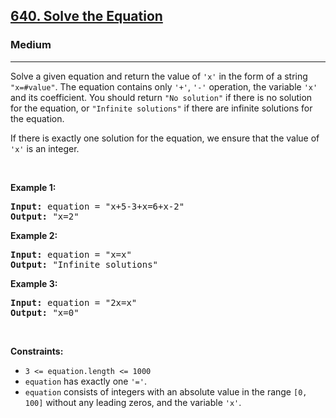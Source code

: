 <h2><a href="https://leetcode.com/problems/solve-the-equation/">640. Solve the Equation</a></h2><h3>Medium</h3><hr><div style="user-select: auto;"><p style="user-select: auto;">Solve a given equation and return the value of <code style="user-select: auto;">'x'</code> in the form of a string <code style="user-select: auto;">"x=#value"</code>. The equation contains only <code style="user-select: auto;">'+'</code>, <code style="user-select: auto;">'-'</code> operation, the variable <code style="user-select: auto;">'x'</code> and its coefficient. You should return <code style="user-select: auto;">"No solution"</code> if there is no solution for the equation, or <code style="user-select: auto;">"Infinite solutions"</code> if there are infinite solutions for the equation.</p>

<p style="user-select: auto;">If there is exactly one solution for the equation, we ensure that the value of <code style="user-select: auto;">'x'</code> is an integer.</p>

<p style="user-select: auto;">&nbsp;</p>
<p style="user-select: auto;"><strong style="user-select: auto;">Example 1:</strong></p>

<pre style="user-select: auto;"><strong style="user-select: auto;">Input:</strong> equation = "x+5-3+x=6+x-2"
<strong style="user-select: auto;">Output:</strong> "x=2"
</pre>

<p style="user-select: auto;"><strong style="user-select: auto;">Example 2:</strong></p>

<pre style="user-select: auto;"><strong style="user-select: auto;">Input:</strong> equation = "x=x"
<strong style="user-select: auto;">Output:</strong> "Infinite solutions"
</pre>

<p style="user-select: auto;"><strong style="user-select: auto;">Example 3:</strong></p>

<pre style="user-select: auto;"><strong style="user-select: auto;">Input:</strong> equation = "2x=x"
<strong style="user-select: auto;">Output:</strong> "x=0"
</pre>

<p style="user-select: auto;">&nbsp;</p>
<p style="user-select: auto;"><strong style="user-select: auto;">Constraints:</strong></p>

<ul style="user-select: auto;">
	<li style="user-select: auto;"><code style="user-select: auto;">3 &lt;= equation.length &lt;= 1000</code></li>
	<li style="user-select: auto;"><code style="user-select: auto;">equation</code> has exactly one <code style="user-select: auto;">'='</code>.</li>
	<li style="user-select: auto;"><code style="user-select: auto;">equation</code> consists of integers with an absolute value in the range <code style="user-select: auto;">[0, 100]</code> without any leading zeros, and the variable <code style="user-select: auto;">'x'</code>.</li>
</ul>
</div>